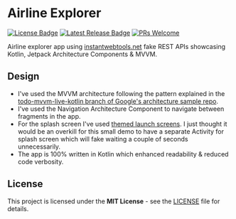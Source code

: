 # Airline Explorer

[![License Badge](https://img.shields.io/github/license/Abdallah-Abdelazim/airline-explorer-app)](https://github.com/Abdallah-Abdelazim/airline-explorer-app/blob/master/LICENSE)
[![Latest Release Badge](https://img.shields.io/github/v/release/Abdallah-Abdelazim/airline-explorer)](https://github.com/Abdallah-Abdelazim/airline-explorer-app/releases/latest)
[![PRs Welcome](https://img.shields.io/badge/PRs-welcome-brightgreen.svg?style=flat)](http://makeapullrequest.com)

Airline explorer app using [instantwebtools.net](https://www.instantwebtools.net/fake-rest-api) fake REST APIs showcasing Kotlin, Jetpack Architecture Components & MVVM.

## Design
* I've used the MVVM architecture following the pattern explained in the [todo-mvvm-live-kotlin branch of Google's architecture sample repo](https://github.com/android/architecture-samples/tree/todo-mvvm-live-kotlin).
* I've used the Navigation Architecture Component to navigate between fragments in the app.
* For the splash screen I've used [themed launch screens](https://developer.android.com/topic/performance/vitals/launch-time#themed). I just thought it would be an overkill for this small demo to have a separate Activity for splash screen which will fake waiting a couple of seconds unnecessarily.
* The app is 100% written in Kotlin which enhanced readability & reduced code verbosity.

## License
This project is licensed under the **MIT License** - see the [LICENSE](https://github.com/Abdallah-Abdelazim/airline-explorer-app/blob/master/LICENSE) file for details.
